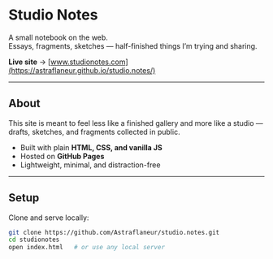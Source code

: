 # Studio Notes

A small notebook on the web.  
Essays, fragments, sketches — half-finished things I’m trying and sharing.  

**Live site** → [www.studionotes.com](https://astraflaneur.github.io/studio.notes/)

---

## About
This site is meant to feel less like a finished gallery and more like a studio —  
drafts, sketches, and fragments collected in public.  

- Built with plain **HTML, CSS, and vanilla JS**  
- Hosted on **GitHub Pages**  
- Lightweight, minimal, and distraction-free  

---

## Setup
Clone and serve locally:

```bash
git clone https://github.com/Astraflaneur/studio.notes.git
cd studionotes
open index.html   # or use any local server
